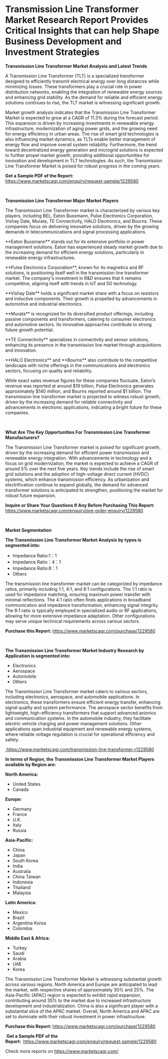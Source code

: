 <p><h1>Transmission Line Transformer Market Research Report Provides Critical Insights that can help Shape Business Development and Investment Strategies</h1></p><p><strong>Transmission Line Transformer Market Analysis and Latest Trends</strong></p>
<p><p>A Transmission Line Transformer (TLT) is a specialized transformer designed to efficiently transmit electrical energy over long distances while minimizing losses. These transformers play a crucial role in power distribution networks, enabling the integration of renewable energy sources and enhancing grid stability. As the demand for reliable and efficient energy solutions continues to rise, the TLT market is witnessing significant growth.</p><p>Market growth analysis indicates that the Transmission Line Transformer Market is expected to grow at a CAGR of 11.3% during the forecast period. This expansion is driven by increasing investments in renewable energy infrastructure, modernization of aging power grids, and the growing need for energy efficiency in urban areas. The rise of smart grid technologies is also influencing market dynamics, as TLTs enable better management of energy flow and improve overall system reliability. Furthermore, the trend toward decentralized energy generation and microgrid solutions is expected to further propel market growth, providing additional opportunities for innovation and development in TLT technologies. As such, the Transmission Line Transformer Market is poised for robust progress in the coming years.</p></p>
<p><strong>Get a Sample PDF of the Report:&nbsp;</strong> <a href="https://www.marketscagr.com/enquiry/request-sample/1229580?utm_campaign=1836&utm_medium=2&utm_source=Github&utm_content=ia&utm_term=10022025&utm_id=transmission-line-transformer">https://www.marketscagr.com/enquiry/request-sample/1229580</a></p>
<p>&nbsp;</p>
<p><strong>Transmission Line Transformer Major Market Players</strong></p>
<p><p>The Transmission Line Transformer market is characterized by various key players, including BEL, Eaton Bussmann, Pulse Electronics Corporation, Vishay Dale, Murata, TE Connectivity, HALO Electronics, and Bourns. These companies focus on delivering innovative solutions, driven by the growing demands in telecommunications and signal processing applications.</p><p>**Eaton Bussmann** stands out for its extensive portfolio in power management solutions. Eaton has experienced steady market growth due to the increasing demand for efficient energy solutions, particularly in renewable energy infrastructures. </p><p>**Pulse Electronics Corporation**, known for its magnetics and RF solutions, is positioning itself well in the transmission line transformer market. The company's investment in R&D ensures that it remains competitive, aligning itself with trends in IoT and 5G technology. </p><p>**Vishay Dale** holds a significant market share with a focus on resistors and inductive components. Their growth is propelled by advancements in automotive and industrial electronics. </p><p>**Murata** is recognized for its diversified product offerings, including passive components and transformers, catering to consumer electronics and automotive sectors. Its innovative approaches contribute to strong future growth potential.</p><p>**TE Connectivity** specializes in connectivity and sensor solutions, enhancing its presence in the transmission line market through acquisitions and innovation.</p><p>**HALO Electronics** and **Bourns** also contribute to the competitive landscape with niche offerings in the communications and electronics sectors, focusing on quality and reliability.</p><p>While exact sales revenue figures for these companies fluctuate, Eaton’s revenue was reported at around $19 billion, Pulse Electronics generates approximately $140 million, and Bourns reported around $1 billion. The transmission line transformer market is projected to witness robust growth, driven by the increasing demand for reliable connectivity and advancements in electronic applications, indicating a bright future for these companies.</p></p>
<p>&nbsp;</p>
<p><strong>What Are The Key Opportunities For Transmission Line Transformer Manufacturers?</strong></p>
<p><p>The Transmission Line Transformer market is poised for significant growth, driven by the increasing demand for efficient power transmission and renewable energy integration. With advancements in technology and a focus on grid modernization, the market is expected to achieve a CAGR of around 5% over the next five years. Key trends include the rise of smart grid solutions and the adoption of high-voltage direct current (HVDC) systems, which enhance transmission efficiency. As urbanization and electrification continue to expand globally, the demand for advanced transformer solutions is anticipated to strengthen, positioning the market for robust future expansion.</p></p>
<p><strong>Inquire or Share Your Questions If Any Before Purchasing This Report:</strong> <a href="https://www.marketscagr.com/enquiry/pre-order-enquiry/1229580?utm_campaign=1836&utm_medium=2&utm_source=Github&utm_content=ia&utm_term=10022025&utm_id=transmission-line-transformer">https://www.marketscagr.com/enquiry/pre-order-enquiry/1229580</a></p>
<p>&nbsp;</p>
<p><strong>Market Segmentation</strong></p>
<p><strong>The Transmission Line Transformer Market Analysis by types is segmented into:</strong></p>
<p><ul><li>Impedance Ratio:1：1</li><li>Impedance Ratio：4：1</li><li>Impedance Ratio:8：1</li><li>Others</li></ul></p>
<p><p>The transmission line transformer market can be categorized by impedance ratios, primarily including 1:1, 4:1, and 8:1 configurations. The 1:1 ratio is used for impedance matching, ensuring maximum power transfer with minimal reflections. The 4:1 ratio often finds applications in broadband communication and impedance transformation, enhancing signal integrity. The 8:1 ratio is typically employed in specialized audio or RF applications, allowing for more extensive impedance adaptation. Other configurations may serve unique technical requirements across various sectors.</p></p>
<p><strong>Purchase this Report:&nbsp;</strong><a href="https://www.marketscagr.com/purchase/1229580?utm_campaign=1836&utm_medium=2&utm_source=Github&utm_content=ia&utm_term=10022025&utm_id=transmission-line-transformer">https://www.marketscagr.com/purchase/1229580</a></p>
<p>&nbsp;</p>
<p><strong>The Transmission Line Transformer Market Industry Research by Application is segmented into:</strong></p>
<p><ul><li>Electronics</li><li>Aerospace</li><li>Automobile</li><li>Others</li></ul></p>
<p><p>The Transmission Line Transformer market caters to various sectors, including electronics, aerospace, and automobile applications. In electronics, these transformers ensure efficient energy transfer, enhancing signal quality and system performance. The aerospace sector benefits from lightweight, high-efficiency transformers that support advanced avionics and communication systems. In the automobile industry, they facilitate electric vehicle charging and power management solutions. Other applications span industrial equipment and renewable energy systems, where reliable voltage regulation is crucial for operational efficiency and safety.</p></p>
<p><a href="https://www.marketscagr.com/transmission-line-transformer-r1229580?utm_campaign=1836&utm_medium=2&utm_source=Github&utm_content=ia&utm_term=10022025&utm_id=transmission-line-transformer">&nbsp;https://www.marketscagr.com/transmission-line-transformer-r1229580</a></p>
<p><strong>In terms of Region, the Transmission Line Transformer Market Players available by Region are:</strong></p>
<p>
    <p> <strong> North America: </strong>
        <ul>
            <li>United States</li>
            <li>Canada</li>
        </ul>
        </p> 
    <p> <strong> Europe: </strong>
        <ul>
            <li>Germany</li>
            <li>France</li>
            <li>U.K.</li>
            <li>Italy</li>
            <li>Russia</li>
        </ul>
        </p> 
    <p> <strong> Asia-Pacific: </strong>
        <ul>
            <li>China</li>
            <li>Japan</li>
            <li>South Korea</li>
            <li>India</li>
            <li>Australia</li>
            <li>China Taiwan</li>
            <li>Indonesia</li>
            <li>Thailand</li>
            <li>Malaysia</li>
        </ul>
        </p> 
    <p> <strong> Latin America: </strong>
        <ul>
            <li>Mexico</li>
            <li>Brazil</li>
            <li>Argentina Korea</li>
            <li>Colombia</li>
        </ul>
        </p> 
    <p> <strong> Middle East & Africa: </strong>
        <ul>
            <li>Turkey</li>
            <li>Saudi</li>
            <li>Arabia</li>
            <li>UAE</li>
            <li>Korea</li>
        </ul>
    </p>
    </p>
<p><p>The Transmission Line Transformer Market is witnessing substantial growth across various regions. North America and Europe are anticipated to lead the market, with respective shares of approximately 30% and 25%. The Asia-Pacific (APAC) region is expected to exhibit rapid expansion, contributing around 35% to the market due to increased infrastructure development and industrialization. China is also a significant player with a substantial slice of the APAC market. Overall, North America and APAC are set to dominate with their robust investment in power infrastructure.</p></p>
<p><strong>Purchase this Report: </strong><a href="https://www.marketscagr.com/purchase/1229580?utm_campaign=1836&utm_medium=2&utm_source=Github&utm_content=ia&utm_term=10022025&utm_id=transmission-line-transformer">https://www.marketscagr.com/purchase/1229580</a></p>
<p>&nbsp;<strong>Get a Sample PDF of the Report:&nbsp;&nbsp;</strong><a href="https://www.marketscagr.com/enquiry/request-sample/1229580?utm_campaign=1836&utm_medium=2&utm_source=Github&utm_content=ia&utm_term=10022025&utm_id=transmission-line-transformer">https://www.marketscagr.com/enquiry/request-sample/1229580</a></p>
<p><strong></strong></p>
<p>Check more reports on <a href="https://www.marketscagr.com/?utm_campaign=1836&utm_medium=2&utm_source=Github&utm_content=ia&utm_term=10022025&utm_id=transmission-line-transformer">https://www.marketscagr.com/</a></p>